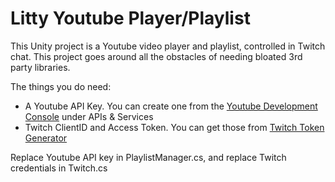 # Litty Youtube Player/Playlist

 This Unity project is a Youtube video player and playlist, controlled in Twitch chat. This project
 goes around all the obstacles of needing bloated 3rd party libraries.

The things you do need:
- A Youtube API Key. You can create one from the [Youtube Development Console](https://console.cloud.google.com/) under APIs & Services
- Twitch ClientID and Access Token. You can get those from [Twitch Token Generator](https://twitchtokengenerator.com/)

Replace Youtube API key in PlaylistManager.cs, and replace Twitch credentials in Twitch.cs
